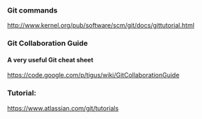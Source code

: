 ### Git commands
http://www.kernel.org/pub/software/scm/git/docs/gittutorial.html

### Git Collaboration Guide
#### A very useful Git cheat sheet
https://code.google.com/p/tigus/wiki/GitCollaborationGuide

### Tutorial: 
https://www.atlassian.com/git/tutorials
